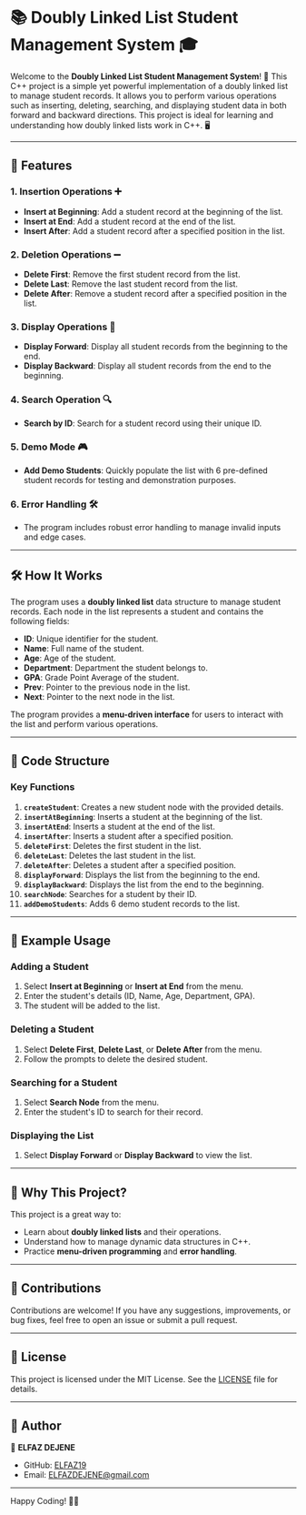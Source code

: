 # 📚 Doubly Linked List Student Management System 🎓

Welcome to the **Doubly Linked List Student Management System**! 🎉 This C++ project is a simple yet powerful implementation of a doubly linked list to manage student records. It allows you to perform various operations such as inserting, deleting, searching, and displaying student data in both forward and backward directions. This project is ideal for learning and understanding how doubly linked lists work in C++. 🖥️

---

## 🌟 Features

### 1. **Insertion Operations** ➕
   - **Insert at Beginning**: Add a student record at the beginning of the list.
   - **Insert at End**: Add a student record at the end of the list.
   - **Insert After**: Add a student record after a specified position in the list.

### 2. **Deletion Operations** ➖
   - **Delete First**: Remove the first student record from the list.
   - **Delete Last**: Remove the last student record from the list.
   - **Delete After**: Remove a student record after a specified position in the list.

### 3. **Display Operations** 📄
   - **Display Forward**: Display all student records from the beginning to the end.
   - **Display Backward**: Display all student records from the end to the beginning.

### 4. **Search Operation** 🔍
   - **Search by ID**: Search for a student record using their unique ID.

### 5. **Demo Mode** 🎮
   - **Add Demo Students**: Quickly populate the list with 6 pre-defined student records for testing and demonstration purposes.

### 6. **Error Handling** 🛠️
   - The program includes robust error handling to manage invalid inputs and edge cases.

---

## 🛠️ How It Works

The program uses a **doubly linked list** data structure to manage student records. Each node in the list represents a student and contains the following fields:
- **ID**: Unique identifier for the student.
- **Name**: Full name of the student.
- **Age**: Age of the student.
- **Department**: Department the student belongs to.
- **GPA**: Grade Point Average of the student.
- **Prev**: Pointer to the previous node in the list.
- **Next**: Pointer to the next node in the list.

The program provides a **menu-driven interface** for users to interact with the list and perform various operations.

---

## 📂 Code Structure

### Key Functions
1. **`createStudent`**: Creates a new student node with the provided details.
2. **`insertAtBeginning`**: Inserts a student at the beginning of the list.
3. **`insertAtEnd`**: Inserts a student at the end of the list.
4. **`insertAfter`**: Inserts a student after a specified position.
5. **`deleteFirst`**: Deletes the first student in the list.
6. **`deleteLast`**: Deletes the last student in the list.
7. **`deleteAfter`**: Deletes a student after a specified position.
8. **`displayForward`**: Displays the list from the beginning to the end.
9. **`displayBackward`**: Displays the list from the end to the beginning.
10. **`searchNode`**: Searches for a student by their ID.
11. **`addDemoStudents`**: Adds 6 demo student records to the list.

---

## 📝 Example Usage

### Adding a Student
1. Select **Insert at Beginning** or **Insert at End** from the menu.
2. Enter the student's details (ID, Name, Age, Department, GPA).
3. The student will be added to the list.

### Deleting a Student
1. Select **Delete First**, **Delete Last**, or **Delete After** from the menu.
2. Follow the prompts to delete the desired student.

### Searching for a Student
1. Select **Search Node** from the menu.
2. Enter the student's ID to search for their record.

### Displaying the List
1. Select **Display Forward** or **Display Backward** to view the list.

---

## 🎯 Why This Project?

This project is a great way to:
- Learn about **doubly linked lists** and their operations.
- Understand how to manage dynamic data structures in C++.
- Practice **menu-driven programming** and **error handling**.

---

## 🤝 Contributions

Contributions are welcome! If you have any suggestions, improvements, or bug fixes, feel free to open an issue or submit a pull request.

---

## 📜 License

This project is licensed under the MIT License. See the [LICENSE](LICENSE) file for details.

---

## 👤 Author

👤 **ELFAZ DEJENE**  
- GitHub: [ELFAZ19](https://github.com/elfaz19)  
- Email: [ELFAZDEJENE@gmail.com ](https://elfazdjene@gmail.com)

---

Happy Coding! 🚀✨
